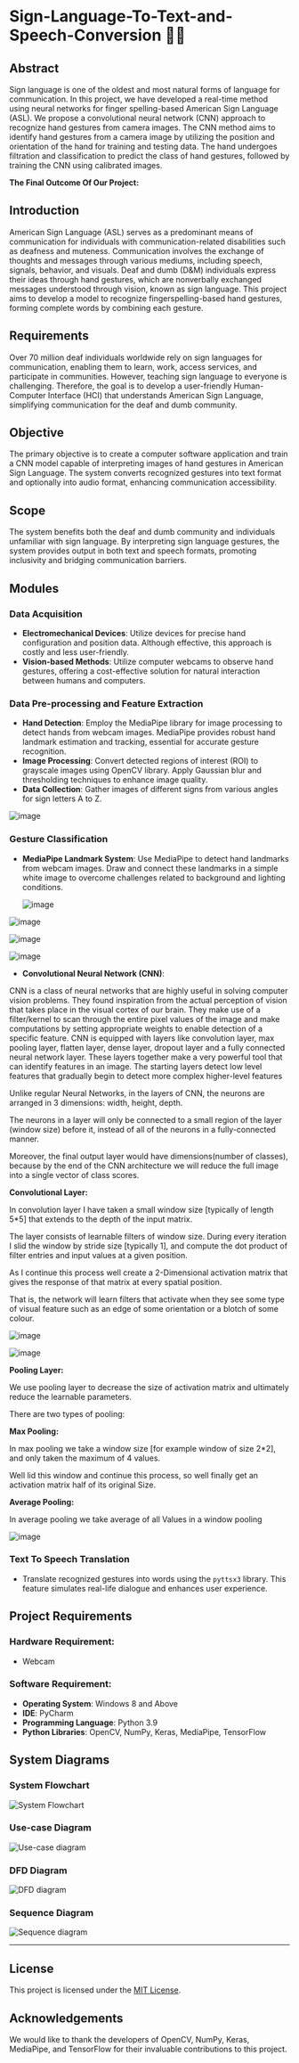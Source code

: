 # **Sign-Language-To-Text-and-Speech-Conversion 💬👋**

## **Abstract**

Sign language is one of the oldest and most natural forms of language for communication. In this project, we have developed a real-time method using neural networks for finger spelling-based American Sign Language (ASL). We propose a convolutional neural network (CNN) approach to recognize hand gestures from camera images. The CNN method aims to identify hand gestures from a camera image by utilizing the position and orientation of the hand for training and testing data. The hand undergoes filtration and classification to predict the class of hand gestures, followed by training the CNN using calibrated images.

**The Final Outcome Of Our Project:** 



## **Introduction**

American Sign Language (ASL) serves as a predominant means of communication for individuals with communication-related disabilities such as deafness and muteness. Communication involves the exchange of thoughts and messages through various mediums, including speech, signals, behavior, and visuals. Deaf and dumb (D&M) individuals express their ideas through hand gestures, which are nonverbally exchanged messages understood through vision, known as sign language. This project aims to develop a model to recognize fingerspelling-based hand gestures, forming complete words by combining each gesture.





## **Requirements**

Over 70 million deaf individuals worldwide rely on sign languages for communication, enabling them to learn, work, access services, and participate in communities. However, teaching sign language to everyone is challenging. Therefore, the goal is to develop a user-friendly Human-Computer Interface (HCI) that understands American Sign Language, simplifying communication for the deaf and dumb community.

## **Objective**

The primary objective is to create a computer software application and train a CNN model capable of interpreting images of hand gestures in American Sign Language. The system converts recognized gestures into text format and optionally into audio format, enhancing communication accessibility.

## **Scope**

The system benefits both the deaf and dumb community and individuals unfamiliar with sign language. By interpreting sign language gestures, the system provides output in both text and speech formats, promoting inclusivity and bridging communication barriers.

## **Modules**

### **Data Acquisition**

- **Electromechanical Devices**: Utilize devices for precise hand configuration and position data. Although effective, this approach is costly and less user-friendly.
- **Vision-based Methods**: Utilize computer webcams to observe hand gestures, offering a cost-effective solution for natural interaction between humans and computers.

### **Data Pre-processing and Feature Extraction**

- **Hand Detection**: Employ the MediaPipe library for image processing to detect hands from webcam images. MediaPipe provides robust hand landmark estimation and tracking, essential for accurate gesture recognition.
- **Image Processing**: Convert detected regions of interest (ROI) to grayscale images using OpenCV library. Apply Gaussian blur and thresholding techniques to enhance image quality.
- **Data Collection**: Gather images of different signs from various angles for sign letters A to Z.

![image](https://github.com/ShrutiNathavani/Sign-Language-To-Text-and-Speech/assets/77912009/7d8fec5c-b3db-42df-bccc-7408fb6a7da6)


### **Gesture Classification**
- **MediaPipe Landmark System**: Use MediaPipe to detect hand landmarks from webcam images. Draw and connect these landmarks in a simple white image to overcome challenges related to background and lighting conditions.

  ![image](https://github.com/ShrutiNathavani/Sign-Language-To-Text-and-Speech/assets/77912009/f02208e8-2554-4359-b1f3-b8124d8037ef)


![image](https://github.com/ShrutiNathavani/Sign-Language-To-Text-and-Speech/assets/77912009/ab0f2d82-9246-4add-99dc-dd4d4f4a3315)

![image](https://github.com/ShrutiNathavani/Sign-Language-To-Text-and-Speech/assets/77912009/388e0458-7c6f-4c13-b7aa-08ded2651ef2)

![image](https://github.com/ShrutiNathavani/Sign-Language-To-Text-and-Speech/assets/77912009/50d2ba3c-bb95-4cbb-985b-be85a8e88380)



- **Convolutional Neural Network (CNN)**:
  
CNN is a class of neural networks that are highly useful in solving computer vision problems. They found inspiration from the actual perception of vision that takes place in the visual cortex of our brain. They make use of a filter/kernel to scan through the entire pixel values of the image and make computations by setting appropriate weights to enable detection of a specific feature. CNN is equipped with layers like convolution layer, max pooling layer, flatten layer, dense layer, dropout layer and a fully connected neural network layer. These layers together make a very powerful tool that can identify features in an image. The starting layers detect low level features that gradually begin to detect more complex higher-level features

Unlike regular Neural Networks, in the layers of CNN, the neurons are arranged in 3 dimensions: width, height, depth.

The neurons in a layer will only be connected to a small region of the layer (window size) before it, instead of all of the neurons in a fully-connected manner.

Moreover, the final output layer would have dimensions(number of classes), because by the end of the CNN architecture we will reduce the full image into a single vector of class scores.

**Convolutional Layer:**

In convolution layer I have taken a small window size [typically of length 5*5] that extends to the depth of the input matrix.

The layer consists of learnable filters of window size. During every iteration I slid the window by stride size [typically 1], and compute the dot product of filter entries and input values at a given position.

As I continue this process well create a 2-Dimensional activation matrix that gives the response of that matrix at every spatial position.

That is, the network will learn filters that activate when they see some type of visual feature such as an edge of some orientation or a blotch of some colour. 


![image](https://github.com/ShrutiNathavani/Sign-Language-To-Text-and-Speech/assets/77912009/4b5099a6-135f-4ca0-98ec-6cc07cf1c5ca)


  ![image](https://github.com/ShrutiNathavani/Sign-Language-To-Text-and-Speech/assets/77912009/58b77e4e-3d2c-4bf0-8ea7-de50d52b423c)

**Pooling Layer:**

We use pooling layer to decrease the size of activation matrix and ultimately reduce the learnable parameters.

There are two types of pooling:

**Max Pooling:**

In max pooling we take a window size [for example window of size 2*2], and only taken the maximum of 4 values.

Well lid this window and continue this process, so well finally get an activation matrix half of its original Size.

**Average Pooling:**

In average pooling we take average of all Values in a window pooling

![image](https://github.com/ShrutiNathavani/Sign-Language-To-Text-and-Speech/assets/77912009/a662883e-a520-4aa7-9452-82eb07cf4c4c)


### **Text To Speech Translation**

- Translate recognized gestures into words using the `pyttsx3` library. This feature simulates real-life dialogue and enhances user experience.

## **Project Requirements**

### **Hardware Requirement:**
- Webcam

### **Software Requirement:**
- **Operating System**: Windows 8 and Above
- **IDE**: PyCharm
- **Programming Language**: Python 3.9
- **Python Libraries**: OpenCV, NumPy, Keras, MediaPipe, TensorFlow

## **System Diagrams**

### **System Flowchart**

![System Flowchart](https://github.com/ShrutiNathavani/Sign-Language-To-Text-and-Speech/assets/77912009/f6a9b8c3-a2b5-485b-977c-846bd689d5e9)

### **Use-case Diagram**

![Use-case diagram](https://github.com/ShrutiNathavani/Sign-Language-To-Text-and-Speech/assets/77912009/69e077ed-b12a-4a9a-9cb2-9d3d64b345f0)

### **DFD Diagram**

![DFD diagram](https://github.com/ShrutiNathavani/Sign-Language-To-Text-and-Speech/assets/77912009/85081d60-7dab-440f-b0f9-3f90b8a761d7)

### **Sequence Diagram**

![Sequence diagram](https://github.com/ShrutiNathavani/Sign-Language-To-Text-and-Speech/assets/77912009/f633d5c0-cbbf-43d4-a628-da79a46cfa88)

---


## **License**

This project is licensed under the [MIT License](LICENSE).

## **Acknowledgements**

We would like to thank the developers of OpenCV, NumPy, Keras, MediaPipe, and TensorFlow for their invaluable contributions to this project.

